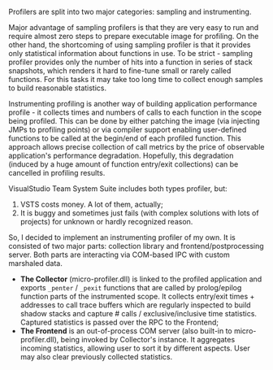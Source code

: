 Profilers are split into two major categories: sampling and instrumenting.

Major advantage of sampling profilers is that they are very easy to run and require almost zero steps to prepare executable image for profiling. On the other hand, the shortcoming of using sampling profiler is that it provides only statistical information about functions in use. To be strict - sampling profiler provides only the number of hits into a function in series of stack snapshots, which renders it hard to fine-tune small or rarely called functions. For this tasks it may take too long time to collect enough samples to build reasonable statistics.

Instrumenting profiling is another way of building application performance profile - it collects times and numbers of calls to each function in the scope being profiled. This can be done by either patching the image (via injecting JMPs to profiling points) or via compiler support enabling user-defined functions to be called at the begin/end of each profiled function. This approach allows precise collection of call metrics by the price of observable application's performance degradation. Hopefully, this degradation (induced by a huge amount of function entry/exit collections) can be cancelled in profiling results.

VisualStudio Team System Suite includes both types profiler, but:
  1. VSTS costs money. A lot of them, actually;
  1. It is buggy and sometimes just fails (with complex solutions with lots of projects) for unknown or hardly recognized reason.

So, I decided to implement an instrumenting profiler of my own. It is consisted of two major parts: collection library and frontend/postprocessing server. Both parts are interacting via COM-based IPC with custom marshaled data.
  * **The Collector** (micro-profiler.dll) is linked to the profiled application and exports `_penter` / `_pexit` functions that are called by prolog/epilog function parts of the instrumented scope. It collects entry/exit times + addresses to call trace buffers which are regularly inspected to build shadow stacks and capture # calls / exclusive/inclusive time statistics. Captured statistics is passed over the RPC to the Frontend;
  * **The Frontend** is an out-of-process COM server (also built-in to micro-profiler.dll), being invoked by Collector's instance. It aggregates incoming statistics, allowing user to sort it by different aspects. User may also clear previously collected statistics.